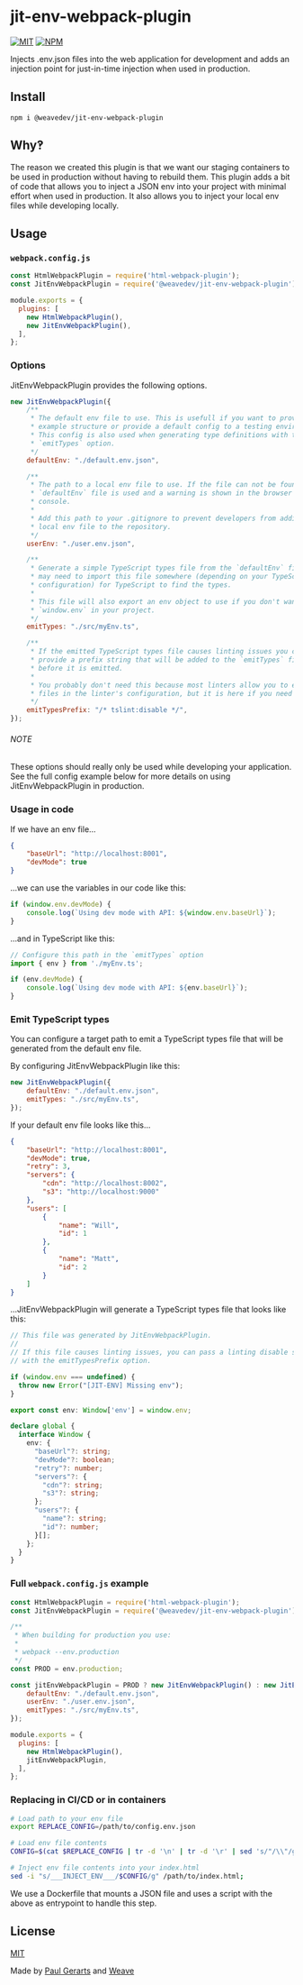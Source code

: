 # jit-env-webpack-plugin

[![MIT](https://img.shields.io/github/license/weavedev/jit-env-webpack-plugin.svg)](https://github.com/weavedev/jit-env-webpack-plugin/blob/master/LICENSE)
[![NPM](https://img.shields.io/npm/v/@weavedev/jit-env-webpack-plugin.svg)](https://www.npmjs.com/package/@weavedev/jit-env-webpack-plugin)

Injects .env.json files into the web application for development and adds an injection point for just-in-time injection when used in production.

## Install

```
npm i @weavedev/jit-env-webpack-plugin
```

## Why‽

The reason we created this plugin is that we want our staging containers to be used in production without having to rebuild them. This plugin adds a bit of code that allows you to inject a JSON env into your project with minimal effort when used in production. It also allows you to inject your local env files while developing locally.

## Usage

### `webpack.config.js`

```js
const HtmlWebpackPlugin = require('html-webpack-plugin');
const JitEnvWebpackPlugin = require('@weavedev/jit-env-webpack-plugin');

module.exports = {
  plugins: [
    new HtmlWebpackPlugin(),
    new JitEnvWebpackPlugin(),
  ],
};
```

### Options

JitEnvWebpackPlugin provides the following options.

```js
new JitEnvWebpackPlugin({
    /**
     * The default env file to use. This is usefull if you want to provide an
     * example structure or provide a default config to a testing environment.
     * This config is also used when generating type definitions with the
     * `emitTypes` option.
     */
    defaultEnv: "./default.env.json",

    /**
     * The path to a local env file to use. If the file can not be found the
     * `defaultEnv` file is used and a warning is shown in the browser's
     * console.
     *
     * Add this path to your .gitignore to prevent developers from adding their
     * local env file to the repository.
     */
    userEnv: "./user.env.json",

    /**
     * Generate a simple TypeScript types file from the `defaultEnv` file. You
     * may need to import this file somewhere (depending on your TypeScript
     * configuration) for TypeScript to find the types.
     *
     * This file will also export an env object to use if you don't want to use
     * `window.env` in your project.
     */
    emitTypes: "./src/myEnv.ts",

    /**
     * If the emitted TypeScript types file causes linting issues you can
     * provide a prefix string that will be added to the `emitTypes` file
     * before it is emitted.
     *
     * You probably don't need this because most linters allow you to exclude
     * files in the linter's configuration, but it is here if you need it.
     */
    emitTypesPrefix: "/* tslint:disable */",
});
```

###### NOTE

These options should really only be used while developing your application. See the full config example below for more details on using JitEnvWebpackPlugin in production.

### Usage in code

If we have an env file...

```json
{
    "baseUrl": "http://localhost:8001",
    "devMode": true
}
```

...we can use the variables in our code like this:

```js
if (window.env.devMode) {
    console.log(`Using dev mode with API: ${window.env.baseUrl}`);
}
```

...and in TypeScript like this:

```ts
// Configure this path in the `emitTypes` option
import { env } from './myEnv.ts';

if (env.devMode) {
    console.log(`Using dev mode with API: ${env.baseUrl}`);
}
```

### Emit TypeScript types

You can configure a target path to emit a TypeScript types file that will be generated from the default env file.

By configuring JitEnvWebpackPlugin like this:

```js
new JitEnvWebpackPlugin({
    defaultEnv: "./default.env.json",
    emitTypes: "./src/myEnv.ts",
});
```

If your default env file looks like this...

```json
{
    "baseUrl": "http://localhost:8001",
    "devMode": true,
    "retry": 3,
    "servers": {
        "cdn": "http://localhost:8002",
        "s3": "http://localhost:9000"
    },
    "users": [
        {
            "name": "Will",
            "id": 1
        },
        {
            "name": "Matt",
            "id": 2
        }
    ]
}
```

...JitEnvWebpackPlugin will generate a TypeScript types file that looks like this:

```ts
// This file was generated by JitEnvWebpackPlugin.
//
// If this file causes linting issues, you can pass a linting disable string
// with the emitTypesPrefix option.

if (window.env === undefined) {
  throw new Error("[JIT-ENV] Missing env");
}

export const env: Window['env'] = window.env;

declare global {
  interface Window {
    env: {
      "baseUrl"?: string;
      "devMode"?: boolean;
      "retry"?: number;
      "servers"?: {
        "cdn"?: string;
        "s3"?: string;
      };
      "users"?: {
        "name"?: string;
        "id"?: number;
      }[];
    };
  }
}

```

### Full `webpack.config.js` example

```js
const HtmlWebpackPlugin = require('html-webpack-plugin');
const JitEnvWebpackPlugin = require('@weavedev/jit-env-webpack-plugin');

/**
 * When building for production you use:
 * 
 * webpack --env.production
 */
const PROD = env.production;

const jitEnvWebpackPlugin = PROD ? new JitEnvWebpackPlugin() : new JitEnvWebpackPlugin({
    defaultEnv: "./default.env.json",
    userEnv: "./user.env.json",
    emitTypes: "./src/myEnv.ts",
});

module.exports = {
  plugins: [
    new HtmlWebpackPlugin(),
    jitEnvWebpackPlugin,
  ],
};
```

### Replacing in CI/CD or in containers

```sh
# Load path to your env file
export REPLACE_CONFIG=/path/to/config.env.json

# Load env file contents
CONFIG=$(cat $REPLACE_CONFIG | tr -d '\n' | tr -d '\r' | sed 's/"/\\"/g' | base64);

# Inject env file contents into your index.html
sed -i "s/___INJECT_ENV___/$CONFIG/g" /path/to/index.html;
```

We use a Dockerfile that mounts a JSON file and uses a script with the above as entrypoint to handle this step.

## License

[MIT](https://github.com/weavedev/store/blob/master/LICENSE)

Made by [Paul Gerarts](https://github.com/gerarts) and [Weave](https://weave.nl)
